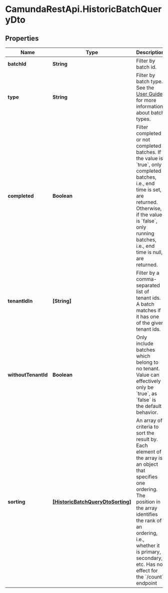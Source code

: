 # CamundaRestApi.HistoricBatchQueryDto

## Properties
Name | Type | Description | Notes
------------ | ------------- | ------------- | -------------
**batchId** | **String** | Filter by batch id. | [optional] 
**type** | **String** | Filter by batch type. See the [User Guide](https://docs.camunda.org/manual/develop/user-guide/process-engine/batch/#creating-a-batch) for more information about batch types. | [optional] 
**completed** | **Boolean** |  Filter completed or not completed batches. If the value is &#x60;true&#x60;, only completed batches, i.e., end time is set, are returned. Otherwise, if the value is &#x60;false&#x60;, only running batches, i.e., end time is null, are returned. | [optional] 
**tenantIdIn** | **[String]** | Filter by a comma-separated list of tenant ids. A batch matches if it has one of the given tenant ids. | [optional] 
**withoutTenantId** | **Boolean** | Only include batches which belong to no tenant. Value can effectively only be &#x60;true&#x60;, as &#x60;false&#x60; is the default behavior. | [optional] 
**sorting** | [**[HistoricBatchQueryDtoSorting]**](HistoricBatchQueryDtoSorting.md) | An array of criteria to sort the result by. Each element of the array is                        an object that specifies one ordering. The position in the array                        identifies the rank of an ordering, i.e., whether it is primary, secondary,                        etc. Has no effect for the &#x60;/count&#x60; endpoint | [optional] 
